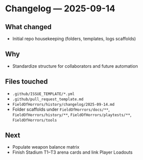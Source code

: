 # Changelog — 2025-09-14

## What changed
- Initial repo housekeeping (folders, templates, logs scaffolds)

## Why
- Standardize structure for collaborators and future automation

## Files touched
- `.github/ISSUE_TEMPLATE/*.yml`
- `.github/pull_request_template.md`
- `FieldOfHorrors/history/changelog/2025-09-14.md`
- Folder scaffolds under `FieldOfHorrors/docs/**`, `FieldOfHorrors/history/**`, `FieldOfHorrors/playtests/**`, `FieldOfHorrors/tools`

## Next
- Populate weapon balance matrix
- Finish Stadium T1–T3 arena cards and link Player Loadouts
